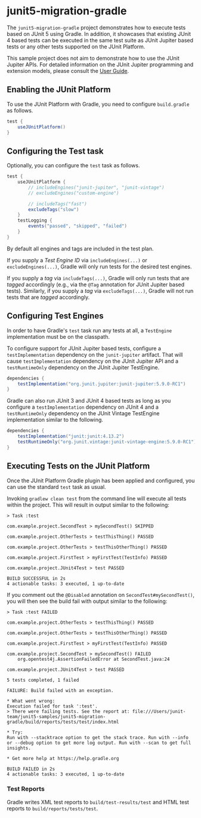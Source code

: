 # junit5-migration-gradle

The `junit5-migration-gradle` project demonstrates how to execute tests based on JUnit 5
using Gradle. In addition, it showcases that existing JUnit 4 based tests can be executed
in the same test suite as JUnit Jupiter based tests or any other tests supported on
the JUnit Platform.

This sample project does not aim to demonstrate how to use the JUnit Jupiter APIs.
For detailed information on the JUnit Jupiter programming and extension models,
please consult the [User Guide](http://junit.org/junit5/docs/current/user-guide/).

## Enabling the JUnit Platform

To use the JUnit Platform with Gradle, you need to configure `build.gradle` as follows.

```groovy
test {
	useJUnitPlatform()
}
```

## Configuring the Test task

Optionally, you can configure the `test` task as follows.

```groovy
test {
	useJUnitPlatform {
		// includeEngines("junit-jupiter", "junit-vintage")
		// excludeEngines("custom-engine")

		// includeTags("fast")
		excludeTags("slow")
	}
	testLogging {
		events("passed", "skipped", "failed")
	}
}
```

By default all engines and tags are included in the test plan.

If you supply a _Test Engine ID_ via `includeEngines(...)` or `excludeEngines(...)`,
Gradle will only run tests for the desired test engines.

If you supply a _tag_ via `includeTags(...)`, Gradle will only
run tests that are _tagged_ accordingly (e.g., via the `@Tag` annotation for
JUnit Jupiter based tests). Similarly, if you supply a _tag_ via `excludeTags(...)`,
Gradle will not run tests that are _tagged_ accordingly.

## Configuring Test Engines

In order to have Gradle's `test` task run any tests at all, a `TestEngine`
implementation must be on the classpath.

To configure support for JUnit Jupiter based tests, configure a `testImplementation`
dependency on the `junit-jupiter` artifact. That will cause `testImplementation`
dependency on the JUnit Jupiter API and a `testRuntimeOnly` dependency on the JUnit
Jupiter TestEngine.

```groovy
dependencies {
	testImplementation("org.junit.jupiter:junit-jupiter:5.9.0-RC1")
}
```

Gradle can also run JUnit 3 and JUnit 4 based tests as long as you
configure a `testImplementation` dependency on JUnit 4 and a `testRuntimeOnly` dependency
on the JUnit Vintage TestEngine implementation similar to the following.

```groovy
dependencies {
	testImplementation("junit:junit:4.13.2")
	testRuntimeOnly("org.junit.vintage:junit-vintage-engine:5.9.0-RC1")
}
```

## Executing Tests on the JUnit Platform

Once the JUnit Platform Gradle plugin has been applied and configured, you can use the
standard `test` task as usual.

Invoking `gradlew clean test` from the command line will execute all tests within the
project. This will result in output similar to the following:

```
> Task :test

com.example.project.SecondTest > mySecondTest() SKIPPED

com.example.project.OtherTests > testThisThing() PASSED

com.example.project.OtherTests > testThisOtherThing() PASSED

com.example.project.FirstTest > myFirstTest(TestInfo) PASSED

com.example.project.JUnit4Test > test PASSED

BUILD SUCCESSFUL in 2s
4 actionable tasks: 3 executed, 1 up-to-date
```

If you comment out the `@Disabled` annotation on `SecondTest#mySecondTest()`, you will
then see the build fail with output similar to the following:

```
> Task :test FAILED

com.example.project.OtherTests > testThisThing() PASSED

com.example.project.OtherTests > testThisOtherThing() PASSED

com.example.project.FirstTest > myFirstTest(TestInfo) PASSED

com.example.project.SecondTest > mySecondTest() FAILED
    org.opentest4j.AssertionFailedError at SecondTest.java:24

com.example.project.JUnit4Test > test PASSED

5 tests completed, 1 failed

FAILURE: Build failed with an exception.

* What went wrong:
Execution failed for task ':test'.
> There were failing tests. See the report at: file:///Users/junit-team/junit5-samples/junit5-migration-gradle/build/reports/tests/test/index.html

* Try:
Run with --stacktrace option to get the stack trace. Run with --info or --debug option to get more log output. Run with --scan to get full insights.

* Get more help at https://help.gradle.org

BUILD FAILED in 2s
4 actionable tasks: 3 executed, 1 up-to-date
```

### Test Reports

Gradle writes XML test reports to `build/test-results/test` and HTML test reports to `build/reports/tests/test`.
